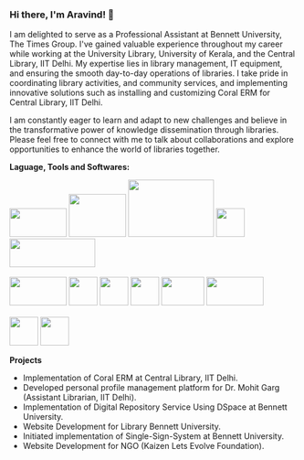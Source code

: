 ### Hi there, I'm Aravind! 👋

I am delighted to serve as a Professional Assistant at Bennett University, The Times Group. I've gained valuable experience throughout my career while working at the University Library, University of Kerala, and the Central Library, IIT Delhi. My expertise lies in library management, IT equipment, and ensuring the smooth day-to-day operations of libraries. I take pride in coordinating library activities, and community services, and implementing innovative solutions such as installing and customizing Coral ERM for Central Library, IIT Delhi.

I am constantly eager to learn and adapt to new challenges and believe in the transformative power of knowledge dissemination through libraries. Please feel free to connect with me to talk about collaborations and explore opportunities to enhance the world of libraries together.

**Laguage, Tools and Softwares:**

<img height="50px" width="100px" src="https://github.com/aravindrnair05/aravindrnair05/assets/49126622/14947769-cb70-4375-b4fb-17896a88b79e"> 
<img height="75px" width="100px" src="https://github.com/aravindrnair05/aravindrnair05/assets/49126622/dbdc31c9-632a-4fad-9c5c-1648df68ebd8"> 
<img height="100px" width="150px" src="https://github.com/aravindrnair05/aravindrnair05/assets/49126622/a0f4d40d-d214-45de-bf3a-d735cacfd6b4"> 
<img height="50px" width="50px" src="https://github.com/aravindrnair05/aravindrnair05/assets/49126622/4aa0759e-a5ab-4376-9384-1acc419d28f7"> 
<img src="https://github.com/aravindrnair05/aravindrnair05/assets/49126622/5b8f12e9-9151-4a29-9ee0-91dab2ea977d" height="50px" width="150px"> <br><br>

<img height="50px" width="100px" src="https://github.com/aravindrnair05/aravindrnair05/assets/49126622/a9670cad-cf21-4b40-85a5-73cbf09abd58">
<img height="50px" width="50px" src="https://github.com/aravindrnair05/aravindrnair05/assets/49126622/bee21ee8-078f-4dfb-9d97-be091f1edbb7">
<img height="50px" width="50px" src="https://github.com/aravindrnair05/aravindrnair05/assets/49126622/d3aa63bc-ce66-49ab-9dfd-63f5f9cc1d84">
<img height="50px" width="50px" src="https://github.com/aravindrnair05/aravindrnair05/assets/49126622/763e3203-d958-4ab8-8c06-8575ecd031e6">
<img height="50px" width="75px" src="https://github.com/aravindrnair05/aravindrnair05/assets/49126622/94ef4f3a-1ff9-4074-9ec1-0c9d2a37870c">
<img height="50px" width="100px" src="https://github.com/aravindrnair05/aravindrnair05/assets/49126622/725e0bcc-1532-42e0-a069-95351e8bcca3"> <br><br>

<img height="50px" width="50px" src="https://github.com/aravindrnair05/aravindrnair05/assets/49126622/229c5419-29a2-410a-9a72-48c6b5f1fe6a">
<img height="50px" width="50px" src="https://github.com/aravindrnair05/aravindrnair05/assets/49126622/f1f0060e-2502-4112-b94f-e4040301cde2">


**Projects**

- Implementation of Coral ERM at Central Library, IIT Delhi.
- Developed personal profile management platform for Dr. Mohit Garg (Assistant Librarian, IIT Delhi).
- Implementation of Digital Repository Service Using DSpace at Bennett University.
- Website Development for Library Bennett University.
- Initiated implementation of Single-Sign-System at Bennett University.
- Website Development for NGO (Kaizen Lets Evolve Foundation).

<!--
Here are some ideas to get you started:

- 🔭 I’m currently working on ...
- 🌱 I’m currently learning ...
- 👯 I’m looking to collaborate on ...
- 🤔 I’m looking for help with ...
- 💬 Ask me about ...
- 📫 How to reach me: ...
- 😄 Pronouns: ...
- ⚡ Fun fact: ...

-->
